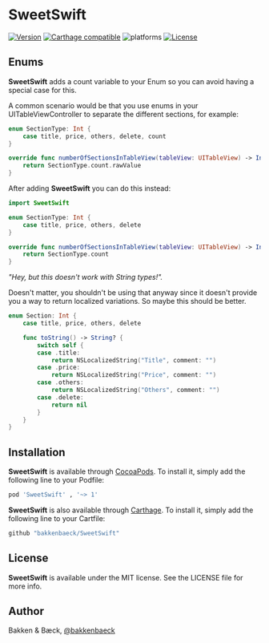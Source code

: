 # SweetSwift

[![Version](https://img.shields.io/cocoapods/v/SweetSwift.svg?style=flat)](https://cocoapods.org/pods/SweetSwift)
[![Carthage compatible](https://img.shields.io/badge/Carthage-compatible-4BC51D.svg?style=flat)](https://github.com/bakkenbaeck/SweetSwift)
![platforms](https://img.shields.io/badge/platforms-iOS%20%7C%20OS%20X%20%7C%20watchOS%20%7C%20tvOS%20-lightgrey.svg)
[![License](https://img.shields.io/cocoapods/l/SweetSwift.svg?style=flat)](https://cocoapods.org/pods/DATAStack)


## Enums

**SweetSwift** adds a count variable to your Enum so you can avoid having a special case for this.

A common scenario would be that you use enums in your UITableViewController to separate the different sections, for example:

```swift
enum SectionType: Int {
    case title, price, others, delete, count
}

override func numberOfSectionsInTableView(tableView: UITableView) -> Int {
    return SectionType.count.rawValue
}
```

After adding **SweetSwift** you can do this instead:
```swift
import SweetSwift

enum SectionType: Int {
    case title, price, others, delete
}

override func numberOfSectionsInTableView(tableView: UITableView) -> Int {
    return SectionType.count
}
```

_"Hey, but this doesn't work with String types!"._

Doesn't matter, you shouldn't be using that anyway since it doesn't provide you a way to return localized variations. So maybe this should be better.

```swift
enum Section: Int {
    case title, price, others, delete

    func toString() -> String? {
        switch self {
        case .title:
            return NSLocalizedString("Title", comment: "")
        case .price:
            return NSLocalizedString("Price", comment: "")
        case .others:
            return NSLocalizedString("Others", comment: "")
        case .delete:
            return nil
        }
    }
}
```

## Installation

**SweetSwift** is available through [CocoaPods](http://cocoapods.org). To install
it, simply add the following line to your Podfile:

```ruby
pod 'SweetSwift' , '~> 1'
```

**SweetSwift** is also available through [Carthage](https://github.com/Carthage/Carthage). To install
it, simply add the following line to your Cartfile:

```ruby
github "bakkenbaeck/SweetSwift"
```

## License

**SweetSwift** is available under the MIT license. See the LICENSE file for more info.

## Author

Bakken & Bæck, [@bakkenbaeck](https://twitter.com/bakkenbaeck)
